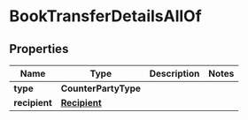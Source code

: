 

# BookTransferDetailsAllOf


## Properties

| Name | Type | Description | Notes |
|------------ | ------------- | ------------- | -------------|
|**type** | **CounterPartyType** |  |  |
|**recipient** | [**Recipient**](Recipient.md) |  |  |




